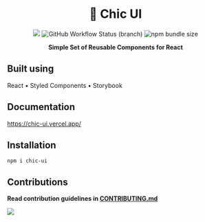 <div align="center">

# 🦄 Chic UI 

<a href="https://www.npmjs.org/package/chic-ui"><img src="https://img.shields.io/npm/v/chic-ui?style=for-the-badge&labelColor=black&logo=npm&label=chic-ui"></a>
<img alt="GitHub Workflow Status (branch)" src="https://img.shields.io/github/workflow/status/karishmashuklaa/chic-ui/%F0%9F%9A%80%20npm%20publish/master?style=for-the-badge">
<img alt="npm bundle size" src="https://img.shields.io/bundlephobia/minzip/chic-ui?color=black&style=for-the-badge">

**Simple Set of Reusable Components for React**

</div>

## Built using

React • Styled Components • Storybook

## Documentation

https://chic-ui.vercel.app/

## Installation

```
npm i chic-ui
```

## Contributions

**Read contribution guidelines in [CONTRIBUTING.md](CONTRIBUTING.md)**

<a href="https://github.com/karishmashuklaa/chic-ui/graphs/contributors">
  <img src="https://contrib.rocks/image?repo=karishmashuklaa/chic-ui" />
</a>

